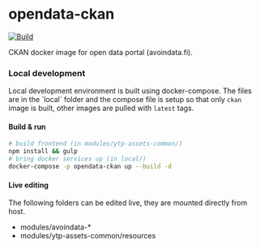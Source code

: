 # opendata-ckan
[![Build](https://github.com/vrk-kpa/opendata-ckan/actions/workflows/main.yml/badge.svg)](https://github.com/vrk-kpa/opendata-ckan/actions/workflows/main.yml)

CKAN docker image for open data portal (avoindata.fi). 

### Local development

Local development environment is built using docker-compose. The files are in the ´local´ folder and the compose file is setup so that only `ckan` image is built, other images are pulled with `latest` tags.

#### Build & run

```bash
# build frontend (in modules/ytp-assets-common/)
npm install && gulp
# bring docker services up (in local/)
docker-compose -p opendata-ckan up --build -d
```

#### Live editing

The following folders can be edited live, they are mounted directly from host.

* modules/avoindata-*
* modules/ytp-assets-common/resources
